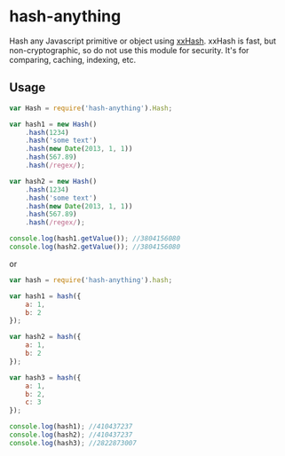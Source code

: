 # hash-anything
Hash any Javascript primitive or object using [xxHash](https://github.com/Cyan4973/xxHash). xxHash is fast, but non-cryptographic, so do not use this module for security. It's for comparing, caching, indexing, etc.

## Usage

```javascript
var Hash = require('hash-anything').Hash;

var hash1 = new Hash()
    .hash(1234)
    .hash('some text')
    .hash(new Date(2013, 1, 1))
    .hash(567.89)
    .hash(/regex/);

var hash2 = new Hash()
    .hash(1234)
    .hash('some text')
    .hash(new Date(2013, 1, 1))
    .hash(567.89)
    .hash(/regex/);

console.log(hash1.getValue()); //3804156080
console.log(hash2.getValue()); //3804156080
```

or

```javascript
var hash = require('hash-anything').hash;

var hash1 = hash({
    a: 1,
    b: 2
});

var hash2 = hash({
    a: 1,
    b: 2
});

var hash3 = hash({
    a: 1,
    b: 2,
    c: 3
});

console.log(hash1); //410437237
console.log(hash2); //410437237
console.log(hash3); //2822873007
```